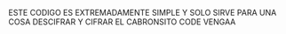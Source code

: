 ESTE CODIGO ES EXTREMADAMENTE SIMPLE Y SOLO SIRVE PARA UNA COSA DESCIFRAR Y CIFRAR EL CABRONSITO CODE VENGAA
